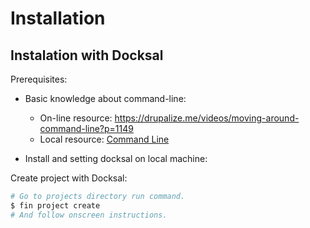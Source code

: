 # Installation

## Instalation with Docksal

Prerequisites:

* Basic knowledge about command-line:
  * On-line resource: <https://drupalize.me/videos/moving-around-command-line?p=1149>
  * Local resource: [Command Line](../command-line/README.md)

* Install and setting docksal on local machine:

Create project with Docksal:

  ```bash
  # Go to projects directory run command.
  $ fin project create
  # And follow onscreen instructions.
  ```
